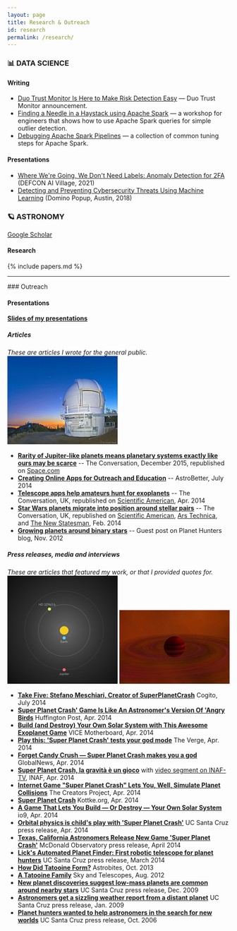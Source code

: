 ```yaml
---
layout: page
title: Research & Outreach
id: research
permalink: /research/
---
```

<h3 class="ui horizontal divider header">
  📊 DATA SCIENCE
</h3>

#### Writing
* [Duo Trust Monitor Is Here to Make Risk Detection Easy](https://duo.com/blog/duo-trust-monitor-is-here-to-make-risk-detection-easy) &mdash; Duo Trust Monitor announcement.
* [Finding a Needle in a Haystack using Apache Spark](https://github.com/stefano-meschiari/spark_workshop) &mdash; a workshop for engineers that shows how to use Apache Spark queries for simple outlier detection.
* [Debugging Apache Spark Pipelines](https://duo.com/labs/tech-notes/debugging-apache-spark-pipelines) &mdash; a collection of common tuning steps for Apache Spark.

#### Presentations
* [Where We're Going, We Don't Need Labels: Anomaly Detection for 2FA](https://docs.google.com/presentation/d/1hiVEP1XUpccgsWaQZHBgsGego0oShS_XdMZrm1NIu7k/edit#slide=id.ge670be26ea_0_39) (DEFCON AI Village, 2021)
* [Detecting and Preventing Cybersecurity Threats Using Machine Learning](https://dominodatalab.wistia.com/medias/eb6ga6kxee) (Domino Popup, Austin, 2018)

<div class="ui hidden divider"></div>

<h3 class="ui horizontal divider header">
  🪐 ASTRONOMY
</h3>

<a href="https://scholar.google.com/citations?user=r_wjpacAAAAJ&hl=en" class="ui button float-right">Google Scholar</a>

#### Research
{% include papers.md %}

<hr>
### Outreach

#### Presentations

**[Slides of my presentations](https://speakerdeck.com/exostefanom/)**

##### **Articles**
_These are articles I wrote for the general public._
<img src="/img/apf.jpg">

* **[Rarity of Jupiter-like planets means planetary systems exactly like ours may be scarce](http://theconversation.com/rarity-of-jupiter-like-planets-means-planetary-systems-exactly-like-ours-may-be-scarce-52116)** -- The Conversation, December 2015, republished on [Space.com](http://www.space.com/31409-look-for-jupiters-to-find-solar-systems-like-ours.html)
* **[Creating Online Apps for Outreach and Education](http://www.astrobetter.com/creating-online-apps-for-outreach-and-education/)** -- AstroBetter, July 2014
*   **[Telescope apps help amateurs hunt for exoplanets](https://theconversation.com/telescope-apps-help-amateurs-hunt-for-exoplanets-24925)** -- The Conversation, UK, republished on [Scientific American](http://www.scientificamerican.com/article/telescope-apps-help-amateurs-hunt-for-exoplanets/), Apr. 2014
*   **[Star Wars planets migrate into position around stellar pairs](https://theconversation.com/star-wars-planets-migrate-into-position-around-stellar-pairs-22663)** -- The Conversation, UK, republished on [Scientific American](http://www.scientificamerican.com/article/star-wars-planets-migrate-into-position-around-stellar-pairs/), [Ars Technica](http://arstechnica.com/science/2014/02/star-wars-planets-migrate-into-position-around-stellar-pairs/), and [The New Statesman](http://www.newstatesman.com/sci-tech/2014/02/star-wars-planets-migrate-position-around-stellar-pairs), Feb. 2014
*   **[Growing planets around binary stars](http://blog.planethunters.org/2012/11/06/growing-planets-around-binary-stars/)** -- Guest post on Planet Hunters blog, Nov. 2012


##### **Press releases, media and interviews**
_These are articles that featured my work, or that I provided quotes for._
<img src="/img/hd32963.png">
<img src="/img/giant.png">

*   **[Take Five: Stefano Meschiari, Creator of SuperPlanetCrash](https://cogito.cty.jhu.edu/42545/take-five-stefano-meschiari-creator-of-superplanetcrash/)** Cogito, July 2014
*   **[Super Planet Crash' Game Is Like An Astronomer's Version Of 'Angry Birds](http://www.huffingtonpost.com/2014/04/10/super-planet-crash-game_n_5120708.html?utm_hp_ref=science)** Huffington Post, Apr. 2014
*   **[Build (and Destroy) Your Own Solar System with This Awesome Exoplanet Game](http://motherboard.vice.com/read/build-and-destroy-your-own-solar-system-with-this-awesome-exoplanet-game)** VICE Motherboard, Apr. 2014
*   **[Play this: 'Super Planet Crash' tests your god mode](http://www.theverge.com/2014/4/15/5616400/stefano-meschiari-university-of-texas-free-online-solar-system-simulation)** The Verge, Apr. 2014
*   [**Forget Candy Crush — Super Planet Crash makes you a god**](http://globalnews.ca/news/1257518/forget-candy-crush-super-planet-crush-makes-you-a-god/) GlobalNews, Apr. 2014
*   [**Super Planet Crash, la gravità è un gioco**](http://www.media.inaf.it/2014/04/24/super-planet-crash/) with [video segment on INAF-TV](https://www.youtube.com/watch?v=Jvb-4RnSo0Y&feature=youtu.be&a), INAF, Apr. 2014
*   [**Internet Game "Super Planet Crash" Lets You, Well, Simulate Planet Collisions**](http://thecreatorsproject.vice.com/blog/internet-game-super-planet-crash-lets-you-well-simulate-planet-collisions) The Creators Project, Apr. 2014
*   [**Super Planet Crash**](http://kottke.org/14/04/super-planet-crash) Kottke.org, Apr. 2014
*   [**A Game That Lets You Build — Or Destroy — Your Own Solar System**](http://io9.com/a-game-that-lets-you-build-or-destroy-your-own-sola-1560740605) io9, Apr. 2014
*   **[Orbital physics is child's play with 'Super Planet Crash'](http://news.ucsc.edu/2014/04/systemic-console.html)** UC Santa Cruz press release, Apr. 2014
*   **[Texas, California Astronomers Release New Game 'Super Planet Crash'](http://news.ucsc.edu/2014/03/apf-telescope.html)** McDonald Observatory press release, April 2014
*   **[Lick's Automated Planet Finder: First robotic telescope for planet hunters](http://news.ucsc.edu/2014/03/apf-telescope.html)** UC Santa Cruz press release, March 2014
*   **[How Did Tatooine Form?](http://astrobites.org/2013/10/07/how-did-tatooine-form/)** Astrobites, Oct. 2013
*   **[A Tatooine Family](http://www.skyandtelescope.com/astronomy-news/a-tatooine-family/)** Sky and Telescopes, Aug. 2012
*   **[New planet discoveries suggest low-mass planets are common around nearby stars](http://news.ucsc.edu/2009/12/3439.html)** UC Santa Cruz press release, Dec. 2009
*   **[Astronomers get a sizzling weather report from a distant planet](http://news.ucsc.edu/2009/01/2703.html)** UC Santa Cruz press release, Jan. 2009
*   **[Planet hunters wanted to help astronomers in the search for new worlds](http://news.ucsc.edu/2006/10/958.html)** UC Santa Cruz press release, Oct. 2006
